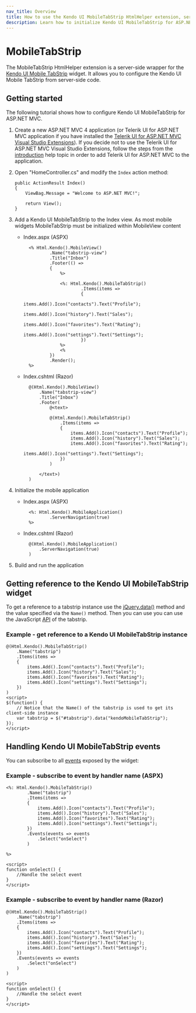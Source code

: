 ```yaml
---
nav_title: Overview
title: How to use the Kendo UI MobileTabStrip HtmlHelper extension, server-side ASP.NET MVC wrapper for Kendo UI Mobile TabStrip widget
description: Learn how to initialize Kendo UI MobileTabStrip for ASP.NET MVC, handle Kendo UI MobileTabStrip Events, access an existing tabstrip with MobileTabStrip HtmlHelper extension documentation.
---
```


# MobileTabStrip

The MobileTabStrip HtmlHelper extension is a server-side wrapper for the [Kendo UI Mobile TabStrip](/api/mobile/tabstrip) widget. It allows you to configure the Kendo UI Mobile TabStrip
from server-side code.

## Getting started

The following tutorial shows how to configure Kendo UI MobileTabStrip for ASP.NET MVC.

1.  Create a new ASP.NET MVC 4 application (or Telerik UI for ASP.NET MVC application if you have installed the [Telerik UI for ASP.NET MVC Visual Studio Extensions](/getting-started/using-kendo-with/aspnet-mvc/introduction#kendo-ui-for-asp.net-mvc-visual-studio-extensions)).
If you decide not to use the Telerik UI for ASP.NET MVC Visual Studio Extensions, follow the steps from the [introduction](/getting-started/using-kendo-with/aspnet-mvc/introduction) help topic in order
to add Telerik UI for ASP.NET MVC to the application.
1.  Open "HomeController.cs" and modify the `Index` action method:

        public ActionResult Index()
        {
            ViewBag.Message = "Welcome to ASP.NET MVC!";

            return View();
        }
1. Add a Kendo UI MobileTabStrip to the Index view. As most mobile widgets MobileTabStrip must be initialized within MobileView content
    - Index.aspx (ASPX)

            <% Html.Kendo().MobileView()
                    .Name("tabstrip-view")
                    .Title("Inbox")
                    .Footer(() =>
                    {
                        %>

                        <%: Html.Kendo().MobileTabStrip()
                                .Items(items =>
                                {
                                    items.Add().Icon("contacts").Text("Profile");
                                    items.Add().Icon("history").Text("Sales");
                                    items.Add().Icon("favorites").Text("Rating");
                                    items.Add().Icon("settings").Text("Settings");
                                })
                        %>
                        <%
                    })
                    .Render();
            %>

    - Index.cshtml (Razor)

            @(Html.Kendo().MobileView()
                .Name("tabstrip-view")
                .Title("Inbox")
                .Footer(
                    @<text>

                    @(Html.Kendo().MobileTabStrip()
                        .Items(items =>
                        {
                            items.Add().Icon("contacts").Text("Profile");
                            items.Add().Icon("history").Text("Sales");
                            items.Add().Icon("favorites").Text("Rating");
                            items.Add().Icon("settings").Text("Settings");
                        })
                    )

                </text>)
            )

1. Initialize the mobile application
    - Index.aspx (ASPX)

            <%: Html.Kendo().MobileApplication()
                    .ServerNavigation(true)
            %>

    - Index.cshtml (Razor)

            @(Html.Kendo().MobileApplication()
                .ServerNavigation(true)
            )

1. Build and run the application

## Getting reference to the Kendo UI MobileTabStrip widget

To get a reference to a tabstrip instance use the [jQuery.data()](http://api.jquery.com/jQuery.data/) method and the value specified via the `Name()` method.
Then you can use you can use the JavaScript [API](/api/mobile/tabstrip#methods) of the tabstrip.

### Example - get reference to a Kendo UI MobileTabStrip instance

    @(Html.Kendo().MobileTabStrip()
        .Name("tabstrip")
        .Items(items =>
        {
            items.Add().Icon("contacts").Text("Profile");
            items.Add().Icon("history").Text("Sales");
            items.Add().Icon("favorites").Text("Rating");
            items.Add().Icon("settings").Text("Settings");
        })
    )
    <script>
    $(function() {
        // Notice that the Name() of the tabstrip is used to get its client-side instance
        var tabstrip = $("#tabstrip").data("kendoMobileTabStrip");
    });
    </script>


## Handling Kendo UI MobileTabStrip events

You can subscribe to all [events](/api/mobile/tabstrip#events) exposed by the widget:

### Example - subscribe to event by handler name (ASPX)

    <%: Html.Kendo().MobileTabStrip()
            .Name("tabstrip")
            .Items(items =>
            {
                items.Add().Icon("contacts").Text("Profile");
                items.Add().Icon("history").Text("Sales");
                items.Add().Icon("favorites").Text("Rating");
                items.Add().Icon("settings").Text("Settings");
            })
            .Events(events => events
                .Select("onSelect")
            )

    %>

    <script>
    function onSelect() {
        //Handle the select event
    }
    </script>


### Example - subscribe to event by handler name (Razor)

    @(Html.Kendo().MobileTabStrip()
        .Name("tabstrip")
        .Items(items =>
        {
            items.Add().Icon("contacts").Text("Profile");
            items.Add().Icon("history").Text("Sales");
            items.Add().Icon("favorites").Text("Rating");
            items.Add().Icon("settings").Text("Settings");
        })
        .Events(events => events
            .Select("onSelect")
        )
    )

    <script>
    function onSelect() {
        //Handle the select event
    }
    </script>
